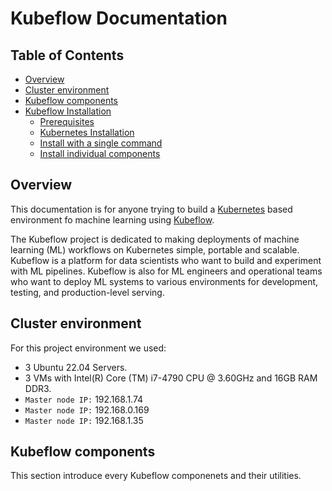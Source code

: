 # Kubeflow Documentation

## Table of Contents

<!-- toc -->

- [Overview](#overview)
- [Cluster environment](#Cluster-environment)
- [Kubeflow components](#kubeflow-components)
- [Kubeflow Installation](#installation)
  * [Prerequisites](#prerequisites)
  * [Kubernetes Installation](#Kubernetes-Installation)
  * [Install with a single command](#install-with-a-single-command)
  * [Install individual components](#install-individual-components)

<!-- tocstop -->

## Overview
This documentation is for anyone trying to build a [Kubernetes](https://kubernetes.io/docs/home/) based environment fo machine learning using [Kubeflow](https://www.kubeflow.org/docs/started/introduction/).

The Kubeflow project is dedicated to making deployments of machine learning (ML) workflows on Kubernetes simple, portable and scalable. Kubeflow is a platform for data scientists who want to build and experiment with ML pipelines. Kubeflow is also for ML engineers and operational teams who want to deploy ML systems to various environments for development, testing, and production-level serving.

## Cluster environment
For this project environment we used:
- 3 Ubuntu 22.04 Servers. 
- 3 VMs with Intel(R) Core (TM) i7-4790 CPU @ 3.60GHz and 16GB RAM DDR3.
- `Master node IP:` 192.168.1.74
- `Master node IP:` 192.168.0.169
- `Master node IP:` 192.168.1.35

## Kubeflow components
This section introduce every Kubeflow componenets and their utilities.


